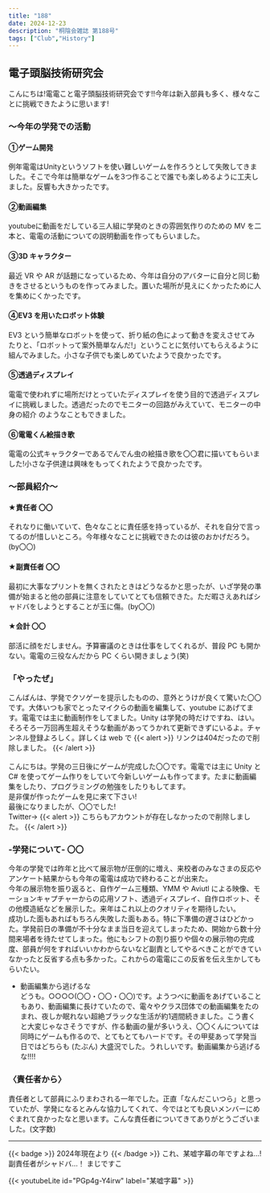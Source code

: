 ```yaml
---
title: "188"
date: 2024-12-23
description: "桐陰会雑誌 第188号"
tags: ["Club","History"]
---
```


## 電子頭脳技術研究会

こんにちは!電電こと電子頭脳技術研究会です!!今年は新入部員も多く、様々なことに挑戦できたように思います!
### ～今年の学発での活動
#### ①ゲーム開発
例年電電はUnityというソフトを使い難しいゲームを作ろうとして失敗してきました。そこで今年は簡単なゲームを3つ作ることで誰でも楽しめるように工夫しました。反響も大きかったです。
#### ②動画編集
youtubeに動画をだしている三人組に学発のときの雰囲気作りのための MV を二本と、電電の活動についての説明動画を作ってもらいました。
#### ③3D キャラクター
最近 VR や AR が話題になっているため、今年は自分のアバターに自分と同じ動きをさせるというものを作ってみました。置いた場所が見えにくかったために人を集めにくかったです。
#### ④EV3 を用いたロボット体験
EV3 という簡単なロボットを使って、折り紙の色によって動きを変えさせてみたりと、「ロボットって案外簡単なんだ!」ということに気付いてもらえるように組んでみました。小さな子供でも楽しめていたようで良かったです。
#### ⑤透過ディスプレイ
電電で使われずに場所だけとっていたディスプレイを使う目的で透過ディスプレイに挑戦しました。透過だったのでモニターの回路がみえていて、モニターの中身の紹介
のようなこともできました。
#### ⑥電電くん絵描き歌
電電の公式キャラクターであるでんでん虫の絵描き歌を〇〇君に描いてもらいました!小さな子供達は興味をもってくれたようで良かったです。

### ～部員紹介～
#### ★責任者 〇〇
それなりに働いていて、色々なことに責任感を持っているが、それを自分で言ってるのが惜しいところ。今年様々なことに挑戦できたのは彼のおかげだろう。(by〇〇)
#### ★副責任者 〇〇
最初に大事なプリントを無くされたときはどうなるかと思ったが、いざ学発の準備が始まると他の部員に注意をしていてとても信頼できた。ただ暇さえあればシャドバをしようとすることが玉に傷。(by〇〇)
#### ★会計 〇〇
部活に顔をだしません。予算審議のときは仕事をしてくれるが、普段 PC も開かない。電電の三役なんだから PC くらい開きましょう(笑)

### 「やったぜ」
こんばんは、学発でクソゲーを提示したものの、意外とうけが良くて驚いた〇〇です。大体いつも家でとったマイクらの動画を編集して、youtube にあげてます。電電では主に動画制作をしてました。Unity は学発の時だけですね、はい。そろそろ一万回再生超えそうな動画があってうかれて更新できずにいるよ。チャンネル登録よろしく。詳しくは web で
{{< alert >}}
リンクは404だったので削除しました。
{{< /alert >}}
<br><br>
こんにちは。学発の三日後にゲームが完成した〇〇です。電電では主に Unity と C# を使ってゲーム作りをしていて今新しいゲームも作ってます。たまに動画編集をしたり、プログラミングの勉強をしたりもしてます。<br>
是非僕が作ったゲームを見に来て下さい!<br>
最後になりましたが、〇〇でした!<br>
Twitter→
{{< alert >}}
こちらもアカウントが存在しなかったので削除しました。
{{< /alert >}}

### -学発について- 〇〇
今年の学発では昨年と比べて展示物が圧倒的に増え、来校者のみなさまの反応やアンケート結果からも今年の電電は成功で終わることが出来た。<br>
今年の展示物を振り返ると、自作ゲーム三種類、YMM や Aviutl による映像、モーションキャプチャーからの応用ソフト、透過ディスプレイ、自作ロボット、その他模造紙などを展示した。来年はこれ以上のクオリティを期待したい。<br>
成功した面もあればもちろん失敗した面もある。特に下準備の遅さはひどかった。学発前日の準備が不十分なまま当日を迎えてしまったため、開始から数十分間来場者を待たせてしまった。他にもシフトの割り振りや個々の展示物の完成度、部員が何をすればいいかわからないなど副責としてやるべきことができていなかったと反省する点も多かった。これからの電電にこの反省を伝え生かしてもらいたい。

- 動画編集から逃げるな<br>
どうも。○○○○(〇〇・〇〇・〇〇)です。ようつべに動画をあげていることもあり、動画編集に長けていたので、電々やクラス団体での動画編集をたのまれ、夜しか眠れない超絶ブラックな生活が約1週間続きました。こう書くと大変じゃなさそうですが、作る動画の量が多いうえ、〇〇くんについては同時にゲームも作るので、とてもとてもハードです。その甲斐あって学発当日ではどちらも (たぶん) 大盛況でした。うれしいです。動画編集から逃げるな!!!!

### 〈責任者から〉
責任者として部員にふりまわされる一年でした。正直「なんだこいつら」と思っていたが、学発になるとみんな協力してくれて、今ではとても良いメンバーにめぐまれて良かったなと思います。こんな責任者についてきてありがとうございました。(文字数)

---
{{< badge >}}
2024年現在より
{{< /badge >}}
これ、某嘘字幕の年ですよね…!副責任者がシャドバ…！
まじですこ

{{< youtubeLite id="PGp4g-Y4irw" label="某嘘字幕" >}}
